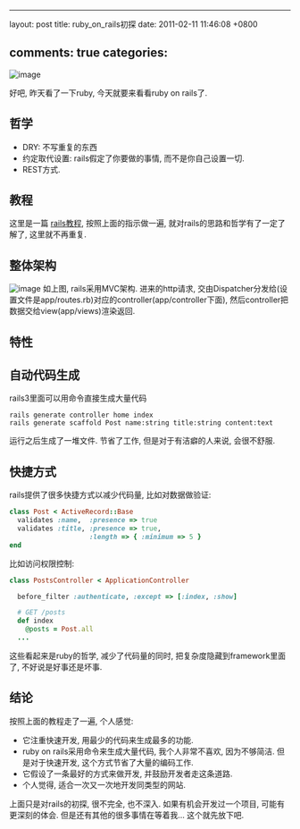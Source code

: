 
---
layout: post
title: ruby_on_rails初探
date: 2011-02-11 11:46:08 +0800

comments: true
categories: 
---

![image](http://www.webaxes.com/wp-content/uploads/2010/06/ruby-on-rails.jpg)

好吧, 昨天看了一下ruby, 今天就要来看看ruby on rails了.

哲学
------------------------------

-   DRY: 不写重复的东西
-   约定取代设置: rails假定了你要做的事情, 而不是你自己设置一切.
-   REST方式.

教程
------------------------------

这里是一篇
[rails教程](http://guides.rubyonrails.org/getting_started.html#guide-assumptions),
按照上面的指示做一遍, 就对rails的思路和哲学有了一定了解了,
这里就不再重复.

整体架构
------------------------------

![image](http://dedicatedwebserverhosting.co.uk/Images/Tools%20for%20Ruby%20on%20Rails-2.png)
如上图, rails采用MVC架构. 进来的http请求,
交由Dispatcher分发给(设置文件是app/routes.rb)对应的controller(app/controller下面),
然后controller把数据交给view(app/views)渲染返回.

特性
------------------------------

自动代码生成
------------

rails3里面可以用命令直接生成大量代码

    rails generate controller home index
    rails generate scaffold Post name:string title:string content:text

运行之后生成了一堆文件. 节省了工作, 但是对于有洁癖的人来说, 会很不舒服.

快捷方式
--------

rails提供了很多快捷方式以减少代码量, 比如对数据做验证:

```ruby
class Post < ActiveRecord::Base
  validates :name,  :presence => true
  validates :title, :presence => true,
                    :length => { :minimum => 5 }
end
```

比如访问权限控制:

```ruby
class PostsController < ApplicationController

  before_filter :authenticate, :except => [:index, :show]

  # GET /posts
  def index
    @posts = Post.all
  ...
```

这些看起来是ruby的哲学, 减少了代码量的同时,
把复杂度隐藏到framework里面了, 不好说是好事还是坏事.

结论
------------------------------

按照上面的教程走了一遍, 个人感觉:

-   它注重快速开发, 用最少的代码来生成最多的功能.
-   ruby on rails采用命令来生成大量代码, 我个人非常不喜欢, 因为不够简洁.
    但是对于快速开发, 这个方式节省了大量的编码工作.
-   它假设了一条最好的方式来做开发, 并鼓励开发者走这条道路.
-   个人觉得, 适合一次又一次地开发同类型的网站.

上面只是对rails的初探, 很不完全, 也不深入. 如果有机会开发过一个项目,
可能有更深刻的体会. 但是还有其他的很多事情在等着我... 这个就先放下吧.
